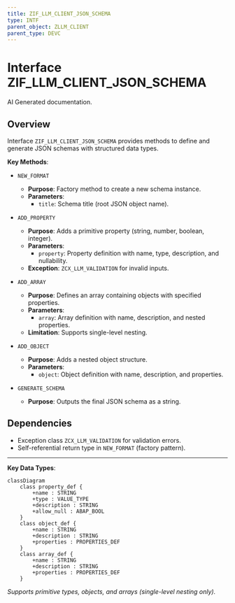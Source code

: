 ```yaml
---
title: ZIF_LLM_CLIENT_JSON_SCHEMA
type: INTF
parent_object: ZLLM_CLIENT
parent_type: DEVC
---
```


# Interface ZIF_LLM_CLIENT_JSON_SCHEMA

AI Generated documentation.

## Overview  

Interface `ZIF_LLM_CLIENT_JSON_SCHEMA` provides methods to define and generate JSON schemas with structured data types.  

**Key Methods**:  

- `NEW_FORMAT`  
  - **Purpose**: Factory method to create a new schema instance.  
  - **Parameters**:  
    - `title`: Schema title (root JSON object name).  

- `ADD_PROPERTY`  
  - **Purpose**: Adds a primitive property (string, number, boolean, integer).  
  - **Parameters**:  
    - `property`: Property definition with name, type, description, and nullability.  
  - **Exception**: `ZCX_LLM_VALIDATION` for invalid inputs.  

- `ADD_ARRAY`  
  - **Purpose**: Defines an array containing objects with specified properties.  
  - **Parameters**:  
    - `array`: Array definition with name, description, and nested properties.  
  - **Limitation**: Supports single-level nesting.  

- `ADD_OBJECT`  
  - **Purpose**: Adds a nested object structure.  
  - **Parameters**:  
    - `object`: Object definition with name, description, and properties.  

- `GENERATE_SCHEMA`  
  - **Purpose**: Outputs the final JSON schema as a string.  

## Dependencies  

- Exception class `ZCX_LLM_VALIDATION` for validation errors.  
- Self-referential return type in `NEW_FORMAT` (factory pattern).  

---

**Key Data Types**:  

```mermaid
classDiagram
    class property_def {
        +name : STRING
        +type : VALUE_TYPE
        +description : STRING
        +allow_null : ABAP_BOOL
    }
    class object_def {
        +name : STRING
        +description : STRING
        +properties : PROPERTIES_DEF
    }
    class array_def {
        +name : STRING
        +description : STRING
        +properties : PROPERTIES_DEF
    }
```  

*Supports primitive types, objects, and arrays (single-level nesting only).*
